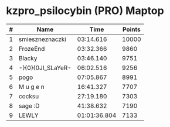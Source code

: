 # kzpro_psilocybin (PRO) Maptop

|  # | Name | Time | Points |
|-------------- | -------------- | -------------- | -------------- | 
| 1 | smieszneznaczki | 03:14.616 | 10000 | 
| 2 | FrozeEnd | 03:32.366 | 9860 | 
| 3 | Blacky | 03:46.140 | 9751 | 
| 4 | -}{0}{0JI_SLaYeR- | 06:02.516 | 9256 | 
| 5 | pogo | 07:05.867 | 8991 | 
| 6 | M u g e n | 16:41.327 | 7707 | 
| 7 | cocksu | 27:19.180 | 7303 | 
| 8 | sage :D | 41:38.632 | 7190 | 
| 9 | LEWLY | 01:01:36.804 | 7133 | 

